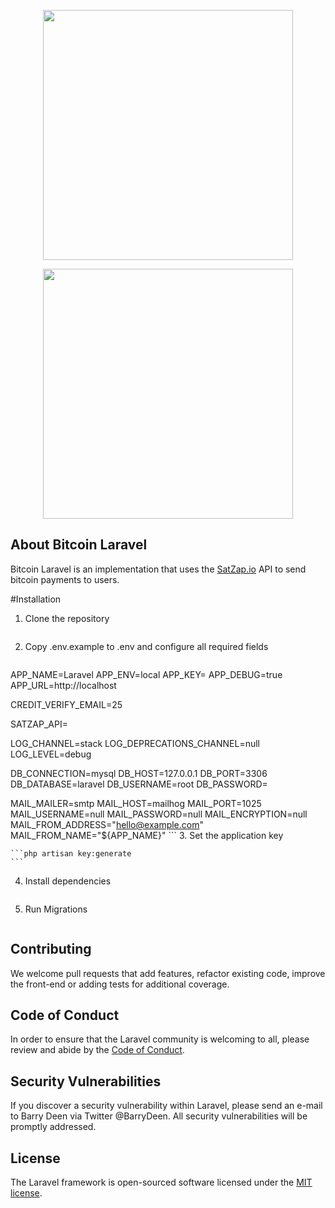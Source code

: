 <p align="center"><a href="https://laravel.com" target="_blank"><img src="https://raw.githubusercontent.com/laravel/art/master/logo-lockup/5%20SVG/2%20CMYK/1%20Full%20Color/laravel-logolockup-cmyk-red.svg" width="400"></a></p>
<p align="center"><a href="https://bitcoin.org" target="_blank"><img src="[https://raw.githubusercontent.com/laravel/art/master/logo-lockup/5%20SVG/2%20CMYK/1%20Full%20Color/laravel-logolockup-cmyk-red.svg](https://bitcoin.org/img/icons/logotop.svg?1652976465)" width="400"></a></p>

## About Bitcoin Laravel

Bitcoin Laravel is an implementation that uses the [SatZap.io](https://satzap.io) API to send bitcoin payments to users.

#Installation

1. Clone the repository

    ```git clone https://github.com/satzap/bitcoin-laravel
    ```
2. Copy .env.example to .env and configure all required fields

    ```#REQUIRED

APP_NAME=Laravel
APP_ENV=local
APP_KEY=
APP_DEBUG=true
APP_URL=http://localhost

CREDIT_VERIFY_EMAIL=25

SATZAP_API=

LOG_CHANNEL=stack
LOG_DEPRECATIONS_CHANNEL=null
LOG_LEVEL=debug

DB_CONNECTION=mysql
DB_HOST=127.0.0.1
DB_PORT=3306
DB_DATABASE=laravel
DB_USERNAME=root
DB_PASSWORD=

MAIL_MAILER=smtp
MAIL_HOST=mailhog
MAIL_PORT=1025
MAIL_USERNAME=null
MAIL_PASSWORD=null
MAIL_ENCRYPTION=null
MAIL_FROM_ADDRESS="hello@example.com"
MAIL_FROM_NAME="${APP_NAME}"
    ```
3. Set the application key

    ```php artisan key:generate
    ```
    
4. Install dependencies

    ```composer update
    ```
5. Run Migrations

    ```php artisan migrate
    ```

## Contributing

We welcome pull requests that add features, refactor existing code, improve the front-end or adding tests for additional coverage. 

## Code of Conduct

In order to ensure that the Laravel community is welcoming to all, please review and abide by the [Code of Conduct](https://laravel.com/docs/contributions#code-of-conduct).

## Security Vulnerabilities

If you discover a security vulnerability within Laravel, please send an e-mail to Barry Deen via Twitter @BarryDeen. All security vulnerabilities will be promptly addressed.

## License

The Laravel framework is open-sourced software licensed under the [MIT license](https://opensource.org/licenses/MIT).
